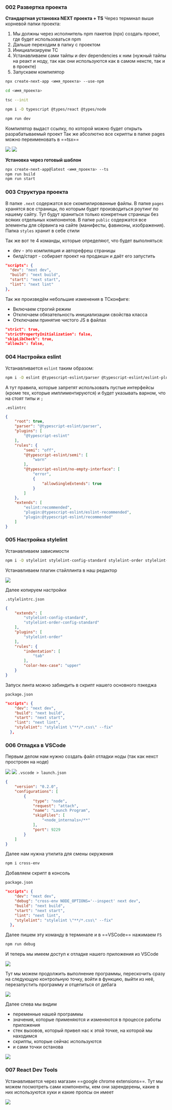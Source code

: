 ### 002 Развертка проекта

**Стандартная установка NEXT проекта + TS**
Через терминал выше корневой папки проекта:

1. Мы должны через исполнитель npm пакетов (npx) создать проект, где будет использоваться npm
2. Дальше переходим в папку с проектом
3. Инициализируем ТС
4. Устанавливаем сами тайпы и dev dependencies к ним (нужный тайпы на реакт и ноду, так как они используются как в самом нексте, так и в проекте)
5. Запускаем компилятор

```bash
npx create-next-app <имя_проекта> --use-npm

cd <имя_проекта>

tsc --init

npm i -D typescript @types/react @types/node

npm run dev
```

Компилятор выдаст ссылку, по которой можно будет открыть разрабатываемый проект
Так же абсолютно все скрипты в папке pages можно переименовать в ==tsx==

![](_png/445b63f571a970281c97cc2cf99876f0.png)
![](_png/016562eaf970e2c9cec90f96b9871a0d.png)

**Установка через готовый шаблон**

```bash
npx create-next-app@latest <имя_проекта> --ts
npm run build
npm run start
```

### 003 Структура проекта

В папке `.next` содержатся все скомпилированные файлы.
В папке `pages` хранятся все страницы, по которым будет производиться роутинг по нашему сайту. Тут будут храниться только конкретные страницы без всяких отдельных компонентов.
В папке `public` содержатся все элементы для сёрвинга на сайте (манифесты, фавиконы, изображения).
Папка `styles` хранит в себе стили

Так же вот те 4 команды, которые определяют, что будет выполняться:

- dev - это компиляция и авторефреш страницы
- билд/старт - собирает проект на продакшн и даёт его запустить

```JSON
"scripts": {
  "dev": "next dev",
  "build": "next build",
  "start": "next start",
  "lint": "next lint"
},
```

Так же произведём небольшие изменения в ТСконфиге:

- Включаем строгий режим
- Отключаем обязательность инициализации свойства класса
- Отключаем принятие чистого JS в файлах

```JSON
"strict": true,
"strictPropertyInitialization": false,
"skipLibCheck": true,
"allowJs": false,
```

### 004 Настройка eslint

Устанавливается `eslint` таким образом:

```bash
npm i -D eslint @typescript-eslint/parser @typescript-eslint/eslint-plugin
```

А тут правила, которые запретят использовать пустые интерфейсы (кроме тех, которые имплиментируются) и будет указывать варном, что на стоят типы и `;`

`.eslintrc`

```JSON
{
	"root": true,
	"parser": "@typescript-eslint/parser",
	"plugins": [
		"@typescript-eslint"
	],
	"rules": {
		"semi": "off",
		"@typescript-eslint/semi": [
			"warn"
		],
		"@typescript-eslint/no-empty-interface": [
			"error",
			{
				"allowSingleExtends": true
			}
		]
	},
	"extends": [
		"eslint:recommended",
		"plugin:@typescript-eslint/eslint-recommended",
		"plugin:@typescript-eslint/recommended"
	]
}
```

### 005 Настройка stylelint

Устанавливаем зависимости

```bash
npm i -D stylelint stylelint-config-standard stylelint-order stylelint-order-config-standard
```

Устанавливаем плагин стайллинта в наш редактор

![](_png/26bbfb1ae094894b7f8f66ad05cc5cee.png)

Далее копируем настройки

`.stylelintrc.json`

```JSON
{
	"extends": [
		"stylelint-config-standard",
		"stylelint-order-config-standard"
	],
	"plugins": [
		"stylelint-order"
	],
	"rules": {
		"indentation": [
			"tab"
		],
		"color-hex-case": "upper"
	}
}
```

Запуск линта можно забиндить в скрипт нашего основного пэкеджа

`package.json`

```JSON
"scripts": {
    "dev": "next dev",
    "build": "next build",
    "start": "next start",
    "lint": "next lint",
    "stylelint": "stylelint \"**/*.css\" --fix"
  },
```

### 006 Отладка в VSCode

Первым делом нам нужно создать файл отладки ноды (так как некст простроен на ноде)

![](_png/303821c9289e560247200f7911626faa.png)
![](_png/f4dd22107f3fbc41e662c2be6fcb2cdc.png)
`.vscode > launch.json`

```JSON
{
	"version": "0.2.0",
	"configurations": [
		{
			"type": "node",
			"request": "attach",
			"name": "Launch Program",
			"skipFiles": [
				"<node_internals>/**"
			],
			"port": 9229
		}
	]
}
```

Далее нам нужна утилита для смены окружения

```bash
npm i cross-env
```

Добавляем скрипт в консоль

`package.json`

```JSON
"scripts": {
    "dev": "next dev",
    "debug": "cross-env NODE_OPTIONS='--inspect' next dev",
    "build": "next build",
    "start": "next start",
    "lint": "next lint",
    "stylelint": "stylelint \"**/*.css\" --fix"
  },
```

Далее пишем эту команду в терминале и в ==VSCode== нажимаем `F5`

```bash
npm run debug
```

И теперь мы имеем доступ к отладке нашего приложения из VSCode

![](_png/8789300504ad8d6e961ca8917deb698e.png)

Тут мы можем продолжить выполнение программы, перескочить сразу на следующую контрольную точку, войти в функцию, выйти из неё, перезапустить программу и отцепиться от дебага

![](_png/cc0933446dbf0b7832d52ea647bf808a.png)

Далее слева мы видим

- переменные нашей программы
- значения, которые применяются и изменяются в процессе работы приложения
- стек вызовов, который привел нас к этой точке, на которой мы находимся
- скрипты, которые сейчас используются
- и сами точки останова

![](_png/1fcbdf1287edceca012c114b82d2cc86.png)

### 007 React Dev Tools

Устанавливается через магазин ==google chrome extensions==. Тут мы можем посмотреть сами компоненты, кем они зарендерены, какие в них используются хуки и какие пропсы он имеет

![](_png/e74517bc0073909671df6631a0157ee2.png)

